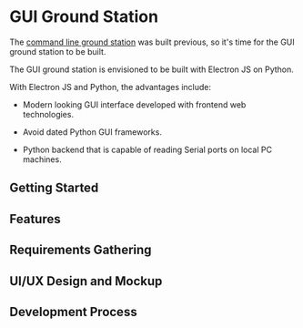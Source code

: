 # GUI Ground Station

The [command line ground station](https://github.com/huiminlim/ground_stn) was built previous, so it's time for the GUI ground station to be built.

The GUI ground station is envisioned to be built with Electron JS on Python.

With Electron JS and Python, the advantages include:

- Modern looking GUI interface developed with frontend web technologies.

- Avoid dated Python GUI frameworks.

- Python backend that is capable of reading Serial ports on local PC machines.

## Getting Started

## Features

## Requirements Gathering

## UI/UX Design and Mockup

## Development Process
